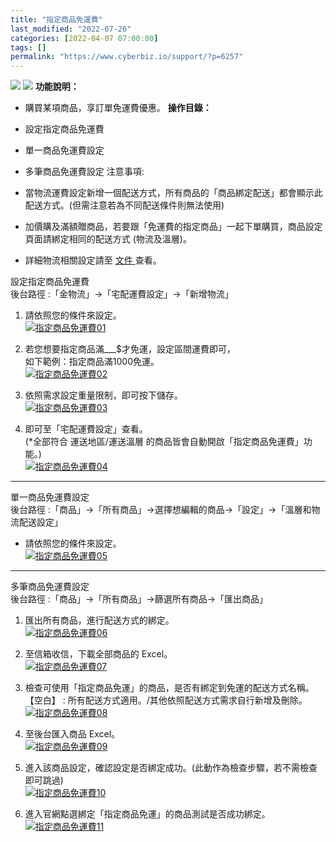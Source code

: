 ```yaml
---
title: "指定商品免運費"
last_modified: "2022-07-26"
categories: [2022-04-07 07:00:00]
tags: []
permalink: "https://www.cyberbiz.io/support/?p=6257"
---
```


![](https://www.cyberbiz.io/support/wp-content/uploads/適用站別.png)
[![](https://www.cyberbiz.io/support/wp-content/uploads/台灣站.png)](https://www.cyberbiz.io/support/?page_id=2490)
**功能說明：**  

* 購買某項商品，享訂單免運費優惠。
**操作目錄：**

* 設定指定商品免運費
* 單一商品免運費設定
* 多筆商品免運費設定
注意事項:  

* 當物流運費設定新增一個配送方式，所有商品的「商品綁定配送」都會顯示此配送方式。(但需注意若為不同配送條件則無法使用) 
* 加價購及滿額贈商品，若要跟「免運費的指定商品」一起下單購買，商品設定頁面請綁定相同的配送方式 (物流及溫層)。
* 詳細物流相關設定請至 [ 文件 ](https://www.cyberbiz.io/support/?p=10652) 查看。

設定指定商品免運費  
後台路徑 :「金物流」→「宅配運費設定」→「新增物流」  


1. 請依照您的條件來設定。  
[![指定商品免運費01](https://www.cyberbiz.io/support/wp-content/uploads/指定商品免運費01.png)](https://www.cyberbiz.io/support/wp-content/uploads/指定商品免運費01.png)



2. 若您想要指定商品滿___$才免運，設定區間運費即可，   
如下範例：指定商品滿1000免運。  
[![指定商品免運費02](https://www.cyberbiz.io/support/wp-content/uploads/指定商品免運費02.png)](https://www.cyberbiz.io/support/wp-content/uploads/指定商品免運費02.png)



3. 依照需求設定重量限制，即可按下儲存。  
[![指定商品免運費03](https://www.cyberbiz.io/support/wp-content/uploads/指定商品免運費03.png)](https://www.cyberbiz.io/support/wp-content/uploads/指定商品免運費03.png)



4. 即可至「宅配運費設定」查看。  
(*全部符合 運送地區/運送溫層 的商品皆會自動開啟「指定商品免運費」功能。)  
[![指定商品免運費04](https://www.cyberbiz.io/support/wp-content/uploads/指定商品免運費04.png)](https://www.cyberbiz.io/support/wp-content/uploads/指定商品免運費04.png)



* * *

單一商品免運費設定  
後台路徑 :「商品」→「所有商品」→選擇想編輯的商品→「設定」→「溫層和物流配送設定」  


* 請依照您的條件來設定。  
[![指定商品免運費05](https://www.cyberbiz.io/support/wp-content/uploads/指定商品免運費05.png)](https://www.cyberbiz.io/support/wp-content/uploads/指定商品免運費05.png)



* * *

多筆商品免運費設定  
後台路徑 :「商品」→「所有商品」→篩選所有商品→「匯出商品」  


1. 匯出所有商品，進行配送方式的綁定。  
[![指定商品免運費06](https://www.cyberbiz.io/support/wp-content/uploads/指定商品免運費06.png)](https://www.cyberbiz.io/support/wp-content/uploads/指定商品免運費06.png)



2. 至信箱收信，下載全部商品的 Excel。  
[![指定商品免運費07](https://www.cyberbiz.io/support/wp-content/uploads/指定商品免運費07.png)](https://www.cyberbiz.io/support/wp-content/uploads/指定商品免運費07.png)



3. 檢查可使用「指定商品免運」的商品，是否有綁定到免運的配送方式名稱。  
【空白】 : 所有配送方式適用。/其他依照配送方式需求自行新增及刪除。  
[![指定商品免運費08](https://www.cyberbiz.io/support/wp-content/uploads/指定商品免運費08.png)](https://www.cyberbiz.io/support/wp-content/uploads/指定商品免運費08.png)



4. 至後台匯入商品 Excel。  
[![指定商品免運費09](https://www.cyberbiz.io/support/wp-content/uploads/指定商品免運費09.png)](https://www.cyberbiz.io/support/wp-content/uploads/指定商品免運費09.png)



5. 進入該商品設定，確認設定是否綁定成功。(此動作為檢查步驟，若不需檢查即可跳過)  
[![指定商品免運費10](https://www.cyberbiz.io/support/wp-content/uploads/指定商品免運費10.png)](https://www.cyberbiz.io/support/wp-content/uploads/指定商品免運費10.png)



6. 進入官網點選綁定「指定商品免運」的商品測試是否成功綁定。  
[![指定商品免運費11](https://www.cyberbiz.io/support/wp-content/uploads/指定商品免運費11.png)](https://www.cyberbiz.io/support/wp-content/uploads/指定商品免運費11.png)



